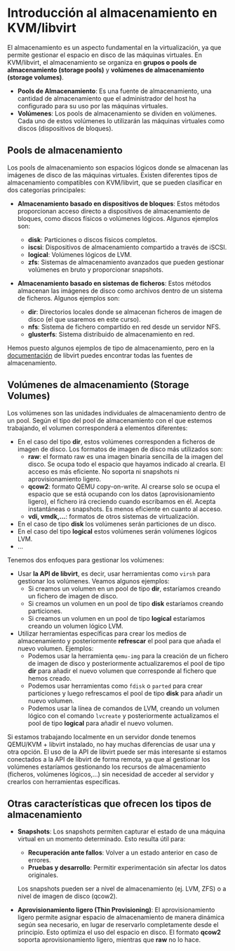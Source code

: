 # Introducción al almacenamiento en KVM/libvirt

El almacenamiento es un aspecto fundamental en la virtualización, ya que permite gestionar el espacio en disco de las máquinas virtuales. En KVM/libvirt, el almacenamiento se organiza en **grupos o pools de almacenamiento (storage pools)** y **volúmenes de almacenamiento (storage volumes)**.

* **Pools de Almacenamiento**: Es una fuente de almacenamiento, una cantidad de almacenamiento que el administrador del host ha configurado para su uso por las máquinas virtuales. 
* **Volúmenes**: Los pools de almacenamiento se dividen en volúmenes. Cada uno de estos volúmenes lo utilizarán las máquinas virtuales como discos (dispositivos de bloques). 

## Pools de almacenamiento

Los pools de almacenamiento son espacios lógicos donde se almacenan las imágenes de disco de las máquinas virtuales. Existen diferentes tipos de almacenamiento compatibles con KVM/libvirt, que se pueden clasificar en dos categorías principales:

* **Almacenamiento basado en dispositivos de bloques**: Estos métodos proporcionan acceso directo a dispositivos de almacenamiento de bloques, como discos físicos o volúmenes lógicos. Algunos ejemplos son:

    * **disk**: Particiones o discos físicos completos.
    * **iscsi**: Dispositivos de almacenamiento compartido a través de iSCSI.
    * **logical**: Volúmenes lógicos de LVM.
    * **zfs**: Sistemas de almacenamiento avanzados que pueden gestionar volúmenes en bruto y proporcionar snapshots.

* **Almacenamiento basado en sistemas de ficheros**: Estos métodos almacenan las imágenes de disco como archivos dentro de un sistema de ficheros. Algunos ejemplos son:

    * **dir**: Directorios locales donde se almacenan ficheros de imagen de disco (el que usaremos en este curso).
    * **nfs**: Sistema de fichero compartido en red desde un servidor NFS.
    * **glusterfs**: Sistema distribuido de almacenamiento en red.

Hemos puesto algunos ejemplos de tipo de almacenamiento, pero en la [documentación](https://libvirt.org/storage.html) de libvirt puedes encontrar todas las fuentes de almacenamiento.

## Volúmenes de almacenamiento (Storage Volumes)

Los volúmenes son las unidades individuales de almacenamiento dentro de un pool. Según el tipo del pool de almacenamiento con el que estemos trabajando, el volumen corresponderá a elementos diferentes:
* En el caso del tipo **dir**, estos volúmenes corresponden a ficheros de imagen de disco. Los formatos de imagen de disco más utilizados son:
    * **raw**:  el formato raw es una imagen binaria sencilla de la imagen del disco. Se ocupa todo el espacio que hayamos indicado al crearla. El acceso es más eficiente. No soporta ni snapshots ni aprovisionamiento ligero.
    * **qcow2**: formato QEMU copy-on-write. Al crearse solo se ocupa el espacio que se está ocupando con los datos (aprovisionamiento ligero), el fichero irá creciendo cuando escribamos en él. Acepta instantáneas o snapshots. Es menos eficiente en cuanto al acceso.
    * **vdi, vmdk,...**: formatos de otros sistemas de virtualización.
* En el caso de tipo **disk** los volúmenes serán particiones de un disco.
* En el caso del tipo **logical** estos volúmenes serán volúmenes lógicos LVM.
* ...

Tenemos dos enfoques para gestionar los volúmenes:

* Usar **la API de libvirt**, es decir, usar herramientas como `virsh` para gestionar los volúmenes. Veamos algunos ejemplos:
    * Si creamos un volumen en un pool de tipo **dir**, estaríamos creando un fichero de imagen de disco. 
    * Si creamos un volumen en un pool de tipo **disk** estaríamos creando particiones.
    * Si creamos un volumen en un pool de tipo **logical** estaríamos creando un volumen lógico LVM.
* Utilizar herramientas específicas para crear los medios de almacenamiento y posteriormente **refrescar** el pool para que añada el nuevo volumen. Ejemplos:
    * Podemos usar la herramienta `qemu-img` para la creación de un fichero de imagen de disco y posteriormente actualizaremos el pool de tipo **dir** para añadir el nuevo volumen que corresponde al fichero que hemos creado. 
    * Podemos usar herramientas como `fdisk` o `parted` para crear particiones y luego refrescamos el pool de tipo **disk** para añadir un nuevo volumen.
    * Podemos usar la línea de comandos de LVM, creando un volumen lógico con el comando `lvcreate` y posteriormente actualizamos el pool de tipo **logical** para añadir el nuevo volumen.

Si estamos trabajando localmente en un servidor donde tenemos QEMU/KVM + libvirt instalado, no hay muchas diferencias de usar una y otra opción. El uso de la API de libvirt puede ser más interesante si estamos conectados a la API de libvirt de forma remota, ya que al gestionar los volúmenes estaríamos gestionando los recursos de almacenamiento (ficheros, volúmenes lógicos,...) sin necesidad de acceder al servidor y crearlos con herramientas específicas.

## Otras características que ofrecen los tipos de almacenamiento

* **Snapshots**: Los snapshots permiten capturar el estado de una máquina virtual en un momento determinado. Esto resulta útil para:

    * **Recuperación ante fallos**: Volver a un estado anterior en caso de errores.
    * **Pruebas y desarrollo**: Permitir experimentación sin afectar los datos originales.

    Los snapshots pueden ser a nivel de almacenamiento (ej. LVM, ZFS) o a nivel de imagen de disco (qcow2).

* **Aprovisionamiento ligero (Thin Provisioning)**: El aprovisionamiento ligero permite asignar espacio de almacenamiento de manera dinámica según sea necesario, en lugar de reservarlo completamente desde el principio. Esto optimiza el uso del espacio en disco. El formato **qcow2** soporta aprovisionamiento ligero, mientras que **raw** no lo hace.

